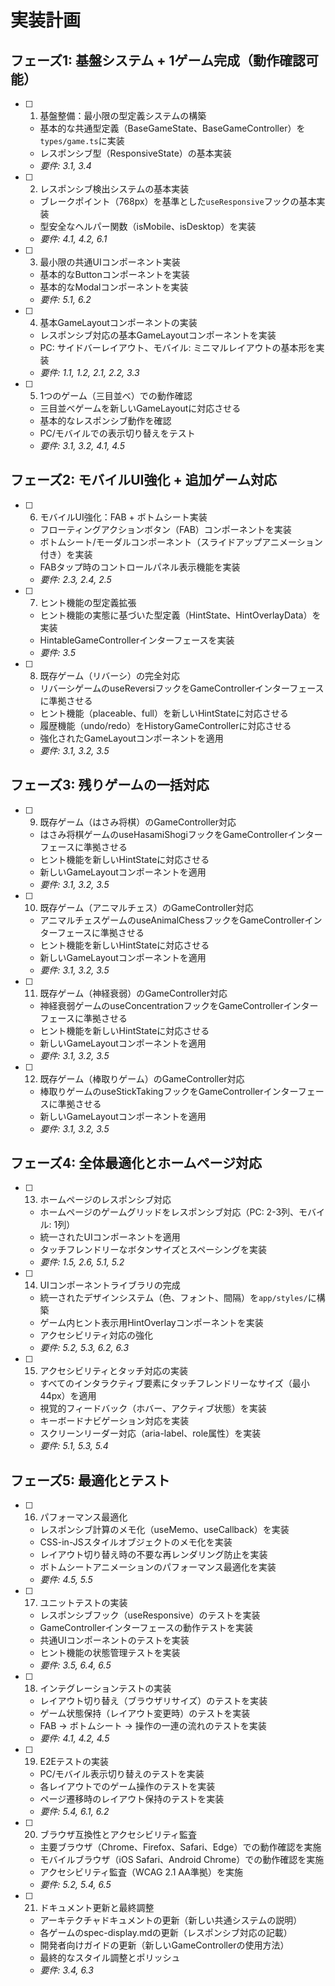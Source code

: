 # 実装計画

## フェーズ1: 基盤システム + 1ゲーム完成（動作確認可能）

- [ ] 1. 基盤整備：最小限の型定義システムの構築
  - 基本的な共通型定義（BaseGameState、BaseGameController）を`types/game.ts`に実装
  - レスポンシブ型（ResponsiveState）の基本実装
  - _要件: 3.1, 3.4_

- [ ] 2. レスポンシブ検出システムの基本実装
  - ブレークポイント（768px）を基準とした`useResponsive`フックの基本実装
  - 型安全なヘルパー関数（isMobile、isDesktop）を実装
  - _要件: 4.1, 4.2, 6.1_

- [ ] 3. 最小限の共通UIコンポーネント実装
  - 基本的なButtonコンポーネントを実装
  - 基本的なModalコンポーネントを実装
  - _要件: 5.1, 6.2_

- [ ] 4. 基本GameLayoutコンポーネントの実装
  - レスポンシブ対応の基本GameLayoutコンポーネントを実装
  - PC: サイドバーレイアウト、モバイル: ミニマルレイアウトの基本形を実装
  - _要件: 1.1, 1.2, 2.1, 2.2, 3.3_

- [ ] 5. 1つのゲーム（三目並べ）での動作確認
  - 三目並べゲームを新しいGameLayoutに対応させる
  - 基本的なレスポンシブ動作を確認
  - PC/モバイルでの表示切り替えをテスト
  - _要件: 3.1, 3.2, 4.1, 4.5_

## フェーズ2: モバイルUI強化 + 追加ゲーム対応

- [ ] 6. モバイルUI強化：FAB + ボトムシート実装
  - フローティングアクションボタン（FAB）コンポーネントを実装
  - ボトムシート/モーダルコンポーネント（スライドアップアニメーション付き）を実装
  - FABタップ時のコントロールパネル表示機能を実装
  - _要件: 2.3, 2.4, 2.5_

- [ ] 7. ヒント機能の型定義拡張
  - ヒント機能の実態に基づいた型定義（HintState、HintOverlayData）を実装
  - HintableGameControllerインターフェースを実装
  - _要件: 3.5_

- [ ] 8. 既存ゲーム（リバーシ）の完全対応
  - リバーシゲームのuseReversiフックをGameControllerインターフェースに準拠させる
  - ヒント機能（placeable、full）を新しいHintStateに対応させる
  - 履歴機能（undo/redo）をHistoryGameControllerに対応させる
  - 強化されたGameLayoutコンポーネントを適用
  - _要件: 3.1, 3.2, 3.5_

## フェーズ3: 残りゲームの一括対応

- [ ] 9. 既存ゲーム（はさみ将棋）のGameController対応
  - はさみ将棋ゲームのuseHasamiShogiフックをGameControllerインターフェースに準拠させる
  - ヒント機能を新しいHintStateに対応させる
  - 新しいGameLayoutコンポーネントを適用
  - _要件: 3.1, 3.2, 3.5_

- [ ] 10. 既存ゲーム（アニマルチェス）のGameController対応
  - アニマルチェスゲームのuseAnimalChessフックをGameControllerインターフェースに準拠させる
  - ヒント機能を新しいHintStateに対応させる
  - 新しいGameLayoutコンポーネントを適用
  - _要件: 3.1, 3.2, 3.5_

- [ ] 11. 既存ゲーム（神経衰弱）のGameController対応
  - 神経衰弱ゲームのuseConcentrationフックをGameControllerインターフェースに準拠させる
  - ヒント機能を新しいHintStateに対応させる
  - 新しいGameLayoutコンポーネントを適用
  - _要件: 3.1, 3.2, 3.5_

- [ ] 12. 既存ゲーム（棒取りゲーム）のGameController対応
  - 棒取りゲームのuseStickTakingフックをGameControllerインターフェースに準拠させる
  - 新しいGameLayoutコンポーネントを適用
  - _要件: 3.1, 3.2, 3.5_

## フェーズ4: 全体最適化とホームページ対応

- [ ] 13. ホームページのレスポンシブ対応
  - ホームページのゲームグリッドをレスポンシブ対応（PC: 2-3列、モバイル: 1列）
  - 統一されたUIコンポーネントを適用
  - タッチフレンドリーなボタンサイズとスペーシングを実装
  - _要件: 1.5, 2.6, 5.1, 5.2_

- [ ] 14. UIコンポーネントライブラリの完成
  - 統一されたデザインシステム（色、フォント、間隔）を`app/styles/`に構築
  - ゲーム内ヒント表示用HintOverlayコンポーネントを実装
  - アクセシビリティ対応の強化
  - _要件: 5.2, 5.3, 6.2, 6.3_

- [ ] 15. アクセシビリティとタッチ対応の実装
  - すべてのインタラクティブ要素にタッチフレンドリーなサイズ（最小44px）を適用
  - 視覚的フィードバック（ホバー、アクティブ状態）を実装
  - キーボードナビゲーション対応を実装
  - スクリーンリーダー対応（aria-label、role属性）を実装
  - _要件: 5.1, 5.3, 5.4_

## フェーズ5: 最適化とテスト

- [ ] 16. パフォーマンス最適化
  - レスポンシブ計算のメモ化（useMemo、useCallback）を実装
  - CSS-in-JSスタイルオブジェクトのメモ化を実装
  - レイアウト切り替え時の不要な再レンダリング防止を実装
  - ボトムシートアニメーションのパフォーマンス最適化を実装
  - _要件: 4.5, 5.5_

- [ ] 17. ユニットテストの実装
  - レスポンシブフック（useResponsive）のテストを実装
  - GameControllerインターフェースの動作テストを実装
  - 共通UIコンポーネントのテストを実装
  - ヒント機能の状態管理テストを実装
  - _要件: 3.5, 6.4, 6.5_

- [ ] 18. インテグレーションテストの実装
  - レイアウト切り替え（ブラウザリサイズ）のテストを実装
  - ゲーム状態保持（レイアウト変更時）のテストを実装
  - FAB → ボトムシート → 操作の一連の流れのテストを実装
  - _要件: 4.1, 4.2, 4.5_

- [ ] 19. E2Eテストの実装
  - PC/モバイル表示切り替えのテストを実装
  - 各レイアウトでのゲーム操作のテストを実装
  - ページ遷移時のレイアウト保持のテストを実装
  - _要件: 5.4, 6.1, 6.2_

- [ ] 20. ブラウザ互換性とアクセシビリティ監査
  - 主要ブラウザ（Chrome、Firefox、Safari、Edge）での動作確認を実施
  - モバイルブラウザ（iOS Safari、Android Chrome）での動作確認を実施
  - アクセシビリティ監査（WCAG 2.1 AA準拠）を実施
  - _要件: 5.2, 5.4, 6.5_

- [ ] 21. ドキュメント更新と最終調整
  - アーキテクチャドキュメントの更新（新しい共通システムの説明）
  - 各ゲームのspec-display.mdの更新（レスポンシブ対応の記載）
  - 開発者向けガイドの更新（新しいGameControllerの使用方法）
  - 最終的なスタイル調整とポリッシュ
  - _要件: 3.4, 6.3_